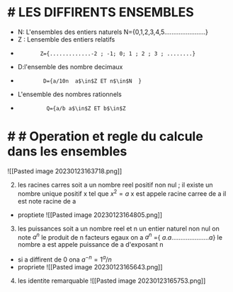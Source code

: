 # # LES DIFFIRENTS ENSEMBLES 

- N: L'ensembles des entiers naturels 
             N={0,1,2,3,4,5.......................}
- Z : Lensemble des entiers relatifs
-            Z={.............-2 ; -1; 0; 1 ; 2 ; 3 ; ........}
- D:l'ensemble des nombre decimaux 
-             D={a/10n  a$\in$Z ET n$\in$N  }
- L'ensemble des nombres rationnels 
-              Q={a/b a$\in$Z ET b$\in$Z
# # # Operation et regle du calcule dans les ensembles 
![[Pasted image 20230123163718.png]]

2) les racines carres 
soit a un nombre reel positif non nul ; il existe un nombre unique positif x tel que $x^{2}=a$
x est appele racine carree de a il est note racine de a 

- proptiete 
![[Pasted image 20230123164805.png]]
3) les puissances 
soit a un nombre reel et n un entier naturel non nul
on note 
$a^{n}$ le produit de n facteurs egaux on a 
$a^{n}$ ={ $a.a .................... . a$}
le nombre a est appele puissance de a d'exposant n
- si a diffirent de 0 ona $a^ {-n}=1 ^a/{n}$ 
- propriete 
![[Pasted image 20230123165643.png]]

4) les identite remarquable 
![[Pasted image 20230123165753.png]]

